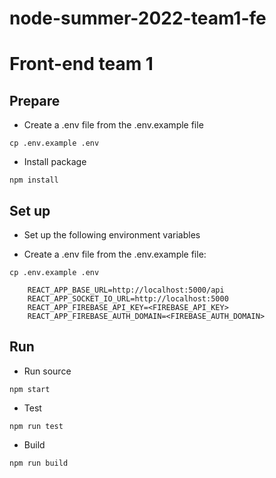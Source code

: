 # node-summer-2022-team1-fe

# Front-end team 1

## Prepare

- Create a .env file from the .env.example file

```
cp .env.example .env
```

- Install package

```
npm install
```

## Set up

- Set up the following environment variables

- Create a .env file from the .env.example file:

```
cp .env.example .env
```

```
    REACT_APP_BASE_URL=http://localhost:5000/api
    REACT_APP_SOCKET_IO_URL=http://localhost:5000
    REACT_APP_FIREBASE_API_KEY=<FIREBASE_API_KEY>
    REACT_APP_FIREBASE_AUTH_DOMAIN=<FIREBASE_AUTH_DOMAIN>
```

## Run

- Run source

```
npm start
```

- Test

```
npm run test
```

- Build

```
npm run build
```
